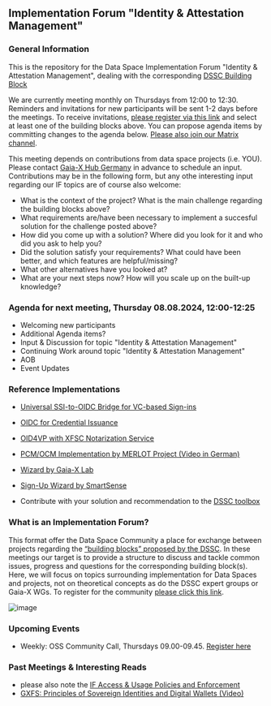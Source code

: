 ## Implementation Forum "Identity & Attestation Management"

### General Information

This is the repository for the Data Space Implementation Forum "Identity & Attestation Management", dealing with the corresponding [DSSC Building Block](https://dssc.eu/space/BVE/357075352/Identity+and+Attestation+Management)

We are currently meeting monthly on Thursdays from 12:00 to 12:30. Reminders and invitations for new participants will be sent 1-2 days before the meetings. To receive invitations, [please register via this link](https://forms.gle/CUDio2n6nGhgM94X6) and select at least one of the building blocks above. You can propose agenda items by committing changes to the agenda below. [Please also join our Matrix channel](https://matrix.to/#/#if-identity-attestation-mgmt:matrix.org).

This meeting depends on contributions from data space projects (i.e. YOU). Please contact [Gaia-X Hub Germany](mailto:gaia-x-begleitforschung@acatech.de) in advance to schedule an input. Contributions may be in the following form, but any othe interesting input regarding our IF topics are of course also welcome:
  - What is the context of the project? What is the main challenge regarding the building blocks above?
  - What requirements are/have been necessary to implement a succesful solution for the challenge posted above?
  - How did you come up with a solution? Where did you look for it and who did you ask to help you?
  - Did the solution satisfy your requirements? What could have been better, and which features are helpful/missing?
  - What other alternatives have you looked at?
  - What are your next steps now? How will you scale up on the built-up knowledge?


### Agenda for next meeting, Thursday 08.08.2024, 12:00-12:25
- Welcoming new participants
- Additional Agenda items?
- Input & Discussion for topic "Identity & Attestation Management"
- Continuing Work around topic "Identity & Attestation Management"
- AOB
- Event Updates

### Reference Implementations
- [Universal SSI-to-OIDC Bridge for VC-based Sign-ins](https://github.com/GAIA-X4PLC-AAD/ssi-to-oidc-bridge)
- [OIDC for Credential Issuance](https://docs.walt.id/v/web-wallet/concepts/oidc/oidc)
- [OID4VP with XFSC Notarization Service](https://gitlab.eclipse.org/eclipse/xfsc/notarization-service/not)
- [PCM/OCM Implementation by MERLOT Project (Video in German)](https://www.youtube.com/watch?v=RX_pQPmdAMc)

- [Wizard by Gaia-X Lab](https://wizard.lab.gaia-x.eu/onboarding)
- [Sign-Up Wizard by SmartSense](https://wizard.dev.smart-x.smartsenselabs.com/public/sign-up)
- Contribute with your solution and recommendation to the [DSSC toolbox](https://dssc.eu/space/News/blog/533430342/The+DSSC+Toolbox+and+its+validation+scheme)

### What is an Implementation Forum?
This format offer the Data Space Community a place for exchange between projects regarding the [“building blocks” proposed by the DSSC](https://dssc.eu/space/BVE/357073899/Building+Block+Overview). In these meetings our target is to provide a structure to discuss and tackle common issues, progress and questions for the corresponding building block(s). Here, we will focus on topics surrounding implementation for Data Spaces and projects, not on theoretical concepts as do the DSSC expert groups or Gaia-X WGs. To register for the community [please click this link](https://forms.gle/CUDio2n6nGhgM94X6).

![image](https://github.com/user-attachments/assets/5a48ad1a-bd20-4375-98a1-57bcd639ca03)

### Upcoming Events

- Weekly: OSS Community Call, Thursdays 09.00-09.45. [Register here](https://list.gaia-x.eu/postorius/lists/)

### Past Meetings & Interesting Reads
- please also note the [IF Access & Usage Policies and Enforcement](https://github.com/Gaia-X-Hub-Germany/IF-Access-and-Usage-Policies-and-Enforcement)
- [GXFS: Principles of Sovereign Identities and Digital Wallets (Video)](https://www.youtube.com/watch?v=FBYp9cwNw5o&list=PLx9hLnO5yRKDi_6NQ9X_MclZTSjgt4EcT&index=1)
